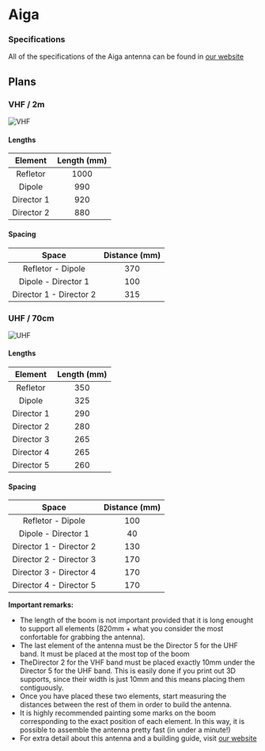 # Aiga

### Specifications

All of the specifications of the Aiga antenna can be found in [our website](https://www.fidtenas.ga/blog/2021-08-08-aiga/)

## Plans

### VHF / 2m

![VHF](https://github.com/pepassaco/FIDtennas/blob/main/Antennae/Satellite/Aiga/images/V.png?raw=true)

#### Lengths

|   Element  | Length (mm) |
|:----------:|:-----------:|
|  Refletor  |     1000    |
|   Dipole   |     990     |
| Director 1 |     920     |
| Director 2 |     880     |

#### Spacing

|          Space          | Distance (mm) |
|:-----------------------:|:-------------:|
|    Refletor - Dipole    |      370      |
|   Dipole - Director 1   |      100      |
| Director 1 - Director 2 |      315      |


### UHF / 70cm 

![UHF](https://github.com/pepassaco/FIDtennas/blob/main/Antennae/Satellite/Aiga/images/U.png?raw=true)

#### Lengths

|   Element  | Length (mm) |
|:----------:|:-----------:|
|  Refletor  |     350     |
|   Dipole   |     325     |
| Director 1 |     290     |
| Director 2 |     280     |
| Director 3 |     265     |
| Director 4 |     265     |
| Director 5 |     260     |

#### Spacing

|          Space          | Distance (mm) |
|:-----------------------:|:-------------:|
|    Refletor - Dipole    |      100      |
|   Dipole - Director 1   |       40      |
| Director 1 - Director 2 |      130      |
| Director 2 - Director 3 |      170      |
| Director 3 - Director 4 |      170      |
| Director 4 - Director 5 |      170      |


**Important remarks:**

- The length of the boom is not important provided that it is long enought to support all elements (820mm + what you consider the most confortable for grabbing the antenna).
- The last element of the antenna must be the Director 5 for the UHF band. It must be placed at the most top of the boom
- TheDirector 2 for the VHF band must be placed exactly 10mm under the Director 5 for the UHF band. This is easily done if you print out 3D supports, since their width is just 10mm and this means placing them contiguously.
- Once you have placed these two elements, start measuring the distances between the rest of them in order to build the antenna.
- It is highly recommended painting some marks on the boom corresponding to the exact position of each element. In this way, it is possible to assemble the antenna pretty fast (in under a minute!)
- For extra detail about this antenna and a building guide, visit [our website](https://www.fidtenas.ga/blog/2021-08-08-aiga/)

